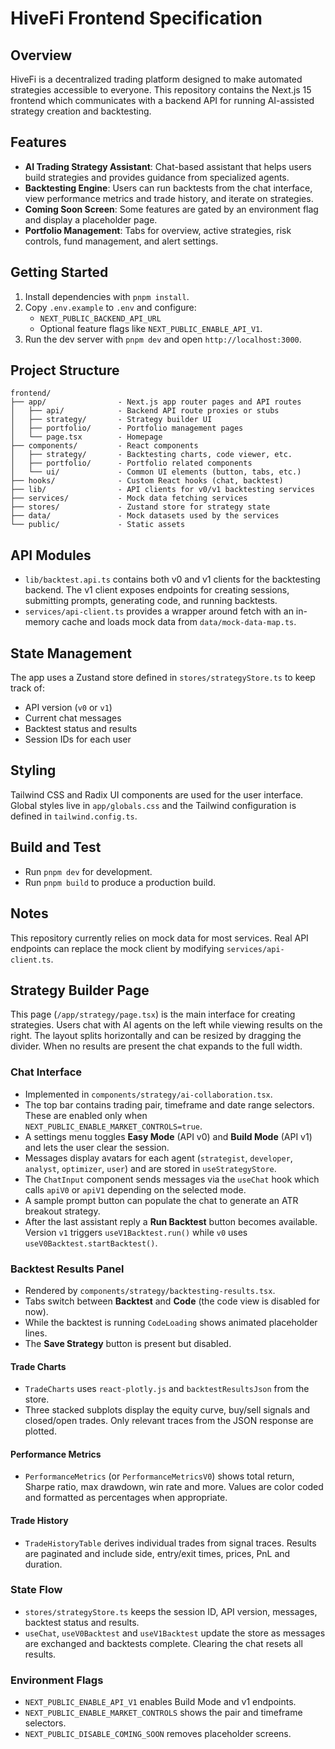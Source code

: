 # HiveFi Frontend Specification

## Overview
HiveFi is a decentralized trading platform designed to make automated strategies accessible to everyone. This repository contains the Next.js 15 frontend which communicates with a backend API for running AI-assisted strategy creation and backtesting.

## Features
- **AI Trading Strategy Assistant**: Chat-based assistant that helps users build strategies and provides guidance from specialized agents.
- **Backtesting Engine**: Users can run backtests from the chat interface, view performance metrics and trade history, and iterate on strategies.
- **Coming Soon Screen**: Some features are gated by an environment flag and display a placeholder page.
- **Portfolio Management**: Tabs for overview, active strategies, risk controls, fund management, and alert settings.

## Getting Started
1. Install dependencies with `pnpm install`.
2. Copy `.env.example` to `.env` and configure:
   - `NEXT_PUBLIC_BACKEND_API_URL`
   - Optional feature flags like `NEXT_PUBLIC_ENABLE_API_V1`.
3. Run the dev server with `pnpm dev` and open `http://localhost:3000`.

## Project Structure
```
frontend/
├── app/                - Next.js app router pages and API routes
│   ├── api/            - Backend API route proxies or stubs
│   ├── strategy/       - Strategy builder UI
│   ├── portfolio/      - Portfolio management pages
│   └── page.tsx        - Homepage
├── components/         - React components
│   ├── strategy/       - Backtesting charts, code viewer, etc.
│   ├── portfolio/      - Portfolio related components
│   └── ui/             - Common UI elements (button, tabs, etc.)
├── hooks/              - Custom React hooks (chat, backtest)
├── lib/                - API clients for v0/v1 backtesting services
├── services/           - Mock data fetching services
├── stores/             - Zustand store for strategy state
├── data/               - Mock datasets used by the services
└── public/             - Static assets
```

## API Modules
- `lib/backtest.api.ts` contains both v0 and v1 clients for the backtesting backend. The v1 client exposes endpoints for creating sessions, submitting prompts, generating code, and running backtests.
- `services/api-client.ts` provides a wrapper around fetch with an in-memory cache and loads mock data from `data/mock-data-map.ts`.

## State Management
The app uses a Zustand store defined in `stores/strategyStore.ts` to keep track of:
- API version (`v0` or `v1`)
- Current chat messages
- Backtest status and results
- Session IDs for each user

## Styling
Tailwind CSS and Radix UI components are used for the user interface. Global styles live in `app/globals.css` and the Tailwind configuration is defined in `tailwind.config.ts`.

## Build and Test
- Run `pnpm dev` for development.
- Run `pnpm build` to produce a production build.

## Notes
This repository currently relies on mock data for most services. Real API endpoints can replace the mock client by modifying `services/api-client.ts`.
## Strategy Builder Page

This page (`/app/strategy/page.tsx`) is the main interface for creating strategies.
Users chat with AI agents on the left while viewing results on the right.
The layout splits horizontally and can be resized by dragging the divider.
When no results are present the chat expands to the full width.

### Chat Interface
- Implemented in `components/strategy/ai-collaboration.tsx`.
- The top bar contains trading pair, timeframe and date range selectors. These are
  enabled only when `NEXT_PUBLIC_ENABLE_MARKET_CONTROLS=true`.
- A settings menu toggles **Easy Mode** (API v0) and **Build Mode** (API v1) and
  lets the user clear the session.
- Messages display avatars for each agent (`strategist`, `developer`, `analyst`,
  `optimizer`, `user`) and are stored in `useStrategyStore`.
- The `ChatInput` component sends messages via the `useChat` hook which calls
  `apiV0` or `apiV1` depending on the selected mode.
- A sample prompt button can populate the chat to generate an ATR breakout strategy.
- After the last assistant reply a **Run Backtest** button becomes available.
  Version `v1` triggers `useV1Backtest.run()` while `v0` uses
  `useV0Backtest.startBacktest()`.

### Backtest Results Panel
- Rendered by `components/strategy/backtesting-results.tsx`.
- Tabs switch between **Backtest** and **Code** (the code view is disabled for now).
- While the backtest is running `CodeLoading` shows animated placeholder lines.
- The **Save Strategy** button is present but disabled.

#### Trade Charts
- `TradeCharts` uses `react-plotly.js` and `backtestResultsJson` from the store.
- Three stacked subplots display the equity curve, buy/sell signals and closed/open
  trades. Only relevant traces from the JSON response are plotted.

#### Performance Metrics
- `PerformanceMetrics` (or `PerformanceMetricsV0`) shows total return, Sharpe
  ratio, max drawdown, win rate and more. Values are color coded and formatted as
  percentages when appropriate.

#### Trade History
- `TradeHistoryTable` derives individual trades from signal traces. Results are
  paginated and include side, entry/exit times, prices, PnL and duration.

### State Flow
- `stores/strategyStore.ts` keeps the session ID, API version, messages,
  backtest status and results.
- `useChat`, `useV0Backtest` and `useV1Backtest` update the store as messages are
  exchanged and backtests complete. Clearing the chat resets all results.

### Environment Flags
- `NEXT_PUBLIC_ENABLE_API_V1` enables Build Mode and v1 endpoints.
- `NEXT_PUBLIC_ENABLE_MARKET_CONTROLS` shows the pair and timeframe selectors.
- `NEXT_PUBLIC_DISABLE_COMING_SOON` removes placeholder screens.

